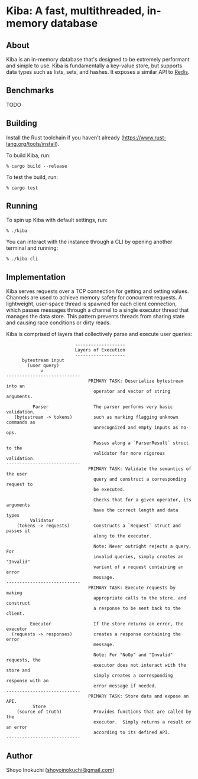 # Kiba: A fast, multithreaded, in-memory database

## About
Kiba is an in-memory database that's designed to be extremely performant and simple to use.
Kiba is fundamentally a key-value store, but supports data types such as lists, sets, and hashes.
It exposes a similar API to [Redis](https://github.com/redis/redis).

## Benchmarks
TODO

## Building
Install the Rust toolchain if you haven't already (https://www.rust-lang.org/tools/install).

To build Kiba, run:
```
% cargo build --release
```
To test the build, run:
```
% cargo test
```

## Running
To spin up Kiba with default settings, run:
```
% ./kiba
```
You can interact with the instance through a CLI by opening another terminal and running:
```
% ./kiba-cli
```

## Implementation
Kiba serves requests over a TCP connection for getting and setting values.
Channels are used to achieve memory safety for concurrent requests. A lightweight,
user-space thread is spawned for each client connection, which passes
messages through a channel to a single executor thread that manages the data store.
This pattern prevents threads from sharing state and causing race conditions or
dirty reads.

Kiba is comprised of layers that collectively parse and execute user queries:

```
                          -------------------
                          Layers of Execution
                          -------------------
      bytestream input
        (user query)
             v
----------------------------
                               PRIMARY TASK: Deserialize bytestream into an
                                 operator and vector of string arguments.

          Parser                 The parser performs very basic validation,
   (bytestream -> tokens)        such as marking flagging unknown commands as
                                 unrecognized and empty inputs as no-ops.

                                 Passes along a `ParserResult` struct to the
                                 validator for more rigorous validation.
----------------------------
                               PRIMARY TASK: Validate the semantics of the user
                                 query and construct a corresponding request to
                                 be executed.

                                 Checks that for a given operator, its arguments
                                 have the correct length and data types
         Validator
    (tokens -> requests)         Constructs a `Request` struct and passes it
                                 along to the executor.

                                 Note: Never outright rejects a query. For
                                 invalid queries, simply creates an "Invalid"
                                 variant of a request containing an error
                                 message.
----------------------------
                               PRIMARY TASK: Execute requests by making
                                 appropriate calls to the store, and construct
                                 a response to be sent back to the client.

         Executor                If the store returns an error, the executor
  (requests -> responses)        creates a response containing the error
                                 message.

                                 Note: For "NoOp" and "Invalid" requests, the
                                 executor does not interact with the store and
                                 simply creates a corresponding response with an
                                 error message if needed.
----------------------------
                               PRIMARY TASK: Store data and expose an API.
          Store
    (source of truth)            Provides functions that are called by the
                                 executor.  Simply returns a result or an error
                                 according to its defined API.
----------------------------
```
              
## Author
Shoyo Inokuchi (shoyoinokuchi@gmail.com)

